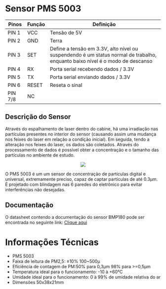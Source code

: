 # Sensor PMS 5003

Pinos   | Função | Definição
--------|--------|----------
PIN 1    | VCC    | Tensão de 5V
PIN 2    | GND    | Terra
PIN 3    | SET    | Define a tensão em 3.3V, alto nível ou suspendendo é um status normal de trabalho, enquanto baixo nível é o modo de descanso
PIN 4   | RX     | Porta serial recebendo dados / 3.3V
PIN 5   | TX     | Porta serial enviando dados / 3.3V
PIN 6   | RESET  | Reseta o sinal
PIN 7/8 | NC     |

## Descrição do Sensor
Através do espalhamento de laser dentro do cabine, há uma irradiação nas partículas presentes no interior do sensor (causando assim uma mudança nos feixes do laser em relação a condição inicial). Em seguida, tendo a alteração nos feixes do laser, os dados são coletados. Através do processamento de dados é possível obter a concentração e o tamanho das partículas no ambiente de estudo. 

<div align="center">
<img src="https://user-images.githubusercontent.com/69599494/232941028-af9a90ca-b2d9-441d-9f3b-7c6f5d3fcba3.png" />
</div>

O PMS 5003 é um um sensor de concentração de partículas digital e universal, extremamente preciso, capaz de captar partículas de até 0.3μm. É projetado com blindagem nas 6 paredes do eletrônico para evitar interferências não desejadas. 



## Documentação

O datasheet contendo a documentação do sensor BMP180 pode ser encontrada no seguinte link: <a href="https://www.digikey.jp/htmldatasheets/production/2903006/0/0/1/pms5003-series-manual.html">Clique aqui</a>

<h1> Informações Técnicas </h1>
	
<ul>
	<li>PMS 5003</li>
	<li>Faixa de leitura de PM2,5: ±10% 100~500μ </li>
	<li>Eficiência de contagem de PM:50% para 0,3μm   98% para >=0,5μm </li>
	<li>Temperatura ideal para o funcionamento: -10 à +60°C</li>
	<li>Umidade ideal para o funcionamento: 0 à 99% de umidade relativa do ar</li>
	<li>Dimensões 50x38x21mm</li>
<ul>
